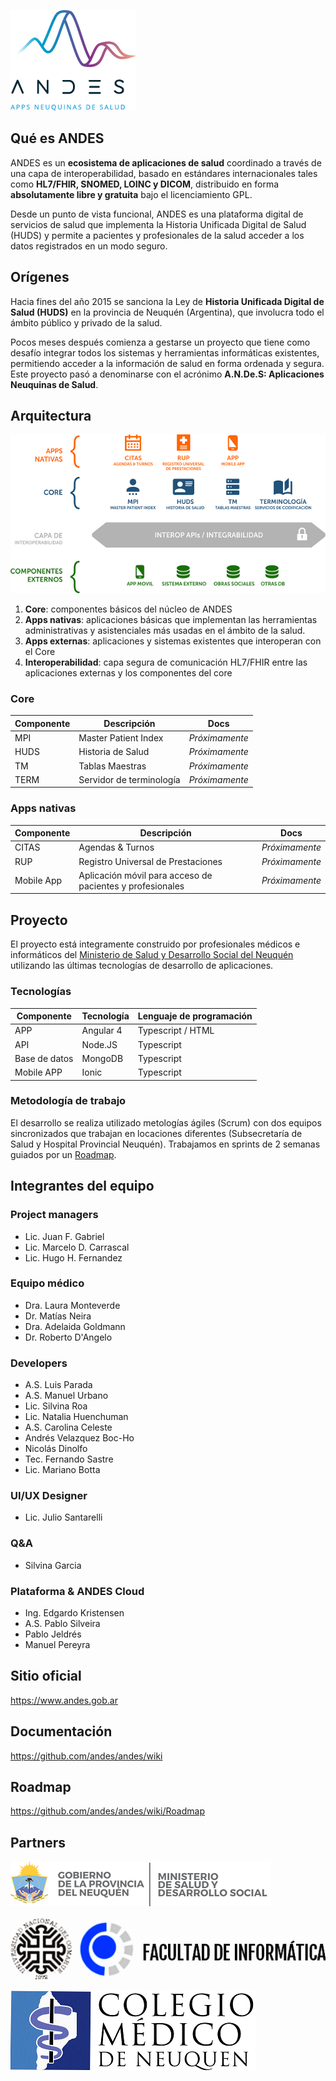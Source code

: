 ![ANDES](https://github.com/andes/andes.github.io/raw/master/images/logo.png)

## Qué es ANDES

ANDES es un **ecosistema de aplicaciones de salud** coordinado a través de una capa de interoperabilidad, basado en estándares internacionales tales como **HL7/FHIR, SNOMED, LOINC y DICOM**, distribuido en forma **absolutamente libre y gratuita** bajo el licenciamiento GPL.

Desde un punto de vista funcional, ANDES es una plataforma digital de servicios de salud que implementa la Historia Unificada Digital de Salud (HUDS) y permite a pacientes y profesionales de la salud acceder a los datos registrados en un modo seguro.

## Orígenes

Hacia fines del año 2015 se sanciona la Ley de **Historia Unificada Digital de Salud (HUDS)** en la provincia de Neuquén (Argentina), que involucra todo el ámbito público y privado de la salud.

Pocos meses después comienza a gestarse un proyecto que tiene como desafío integrar todos los sistemas y herramientas informáticas existentes, permitiendo acceder a la información de salud en forma ordenada y segura. Este proyecto pasó a denominarse con el acrónimo **A.N.De.S: Aplicaciones Neuquinas de Salud**.

## Arquitectura

![Arquitectura](https://github.com/andes/andes.github.io/raw/master/images/arquitectura.png)

1. **Core**: componentes básicos del núcleo de ANDES
2. **Apps nativas**: aplicaciones básicas que implementan las herramientas administrativas y asistenciales más usadas en el ámbito de la salud.
3. **Apps externas**: aplicaciones y sistemas existentes que interoperan con el Core
4. **Interoperabilidad**: capa segura de comunicación HL7/FHIR entre las aplicaciones externas y los componentes del core

### Core

| Componente  | Descripción | Docs |
| ------------- | ------------- | ------------- |
| MPI  | Master Patient Index  | *Próximamente* |
| HUDS  | Historia de Salud  | *Próximamente* |
| TM  | Tablas Maestras | *Próximamente* |
| TERM  | Servidor de terminología | *Próximamente* |

### Apps nativas

| Componente  | Descripción | Docs |
| ------------- | ------------- | ------------- |
| CITAS  | Agendas & Turnos | *Próximamente* |
| RUP  | Registro Universal de Prestaciones  | *Próximamente* |
| Mobile App | Aplicación móvil para acceso de pacientes y profesionales | *Próximamente* |

## Proyecto

El proyecto está integramente construido por profesionales médicos e informáticos del [Ministerio de Salud y Desarrollo Social del Neuquén](http://www.saludneuquen.gob.ar) utilizando las últimas tecnologías de desarrollo de aplicaciones.

### Tecnologías
| Componente  | Tecnología | Lenguaje de programación |
| ------------- | ------------- | ------------- |
| APP  | Angular 4  | Typescript / HTML |
| API  | Node.JS  | Typescript |
| Base de datos  | MongoDB | Typescript |
| Mobile APP  | Ionic | Typescript |


### Metodología de trabajo

El desarrollo se realiza utilizado metologías ágiles (Scrum) con dos equipos sincronizados que trabajan en locaciones diferentes (Subsecretaría de Salud y Hospital Provincial Neuquén). Trabajamos en sprints de 2 semanas guiados por un [Roadmap](https://github.com/andes/andes/wiki/Roadmap).

## Integrantes del equipo

### Project managers
- Lic. Juan F. Gabriel
- Lic. Marcelo D. Carrascal
- Lic. Hugo H. Fernandez

### Equipo médico
- Dra. Laura Monteverde
- Dr. Matías Neira
- Dra. Adelaida Goldmann
- Dr. Roberto D'Angelo

### Developers
- A.S. Luis Parada
- A.S. Manuel Urbano
- Lic. Silvina Roa
- Lic. Natalia Huenchuman
- A.S. Carolina Celeste
- Andrés Velazquez Boc-Ho
- Nicolás Dinolfo
- Tec. Fernando Sastre
- Lic. Mariano Botta

### UI/UX Designer
- Lic. Julio Santarelli

### Q&A
- Silvina Garcia

### Plataforma & ANDES Cloud
- Ing. Edgardo Kristensen
- A.S. Pablo Silveira
- Pablo Jeldrés
- Manuel Pereyra




## Sitio oficial

https://www.andes.gob.ar

## Documentación

https://github.com/andes/andes/wiki

## Roadmap

https://github.com/andes/andes/wiki/Roadmap

## Partners

![Ministerio de Salud y Desarrollo Social](https://github.com/andes/andes.github.io/raw/master/images/logo-ministerio.png)

![Facultad de Informática de la Universidad Nacional del Comahue](https://github.com/andes/andes.github.io/raw/master/images/logo-uncoma.png)

![Colegio Médico de Neuquén](https://raw.githubusercontent.com/andes/andes.github.io/master/images/logo-colegiomedico.png)

